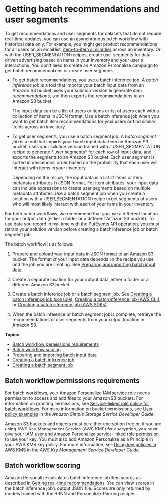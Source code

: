 # Getting batch recommendations and user segments<a name="recommendations-batch"></a>

 To get recommendations and user segments for datasets that do not require real\-time updates, you can use an asynchronous batch workflow with historical data only\. For example, you might get product recommendations for all users on an email list, [item\-to\-item similarities](native-recipe-sims.md) across an inventory\. Or with the USER\_SEGMENTATION recipes, create user segments for data\-driven advertising based on items in your inventory and your user's interactions\. You don't need to create an Amazon Personalize campaign to get batch recommendations or create user segments\. 
+  To get batch recommendations, you use a batch inference job\. A *batch inference job* is a tool that imports your batch input data from an Amazon S3 bucket, uses your solution version to generate *item recommendations*, and then exports the recommendations to an Amazon S3 bucket\. 

   The input data can be a list of users or items or list of users each with a collection of items in JSON format\. Use a batch inference job when you want to get batch item recommendations for your users or find similar items across an inventory\. 
+  To get user segments, you use a batch segment job\. A *batch segment job* is a tool that imports your batch input data from an Amazon S3 bucket, uses your solution version trained with a USER\_SEGMENTATION recipe to generate * user segments* for each row of input data, and exports the segments to an Amazon S3 bucket\. Each user segment is sorted in descending order based on the probability that each user will interact with items in your inventory\. 

   Depending on the recipe, the input data is a list of items or item metadata attributes in JSON format\. For item attributes, your input data can include expressions to create user segments based on multiple metadata attributes\. Use a batch segment job when you create a solution with a USER\_SEGMENTATION recipe to get segments of users who will most likely interact with each of your items in your inventory\. 

 For both batch workflows, we recommend that you use a different location for your output data \(either a folder or a different Amazon S3 bucket\)\. To use data you record in real time with the PutEvents API operation, you must retrain your solution version before creating a batch inference job or batch segment job\. 

The batch workflow is as follows:

1.  Prepare and upload your input data in JSON format to an Amazon S3 bucket\. The format of your input data depends on the recipe you use and the job you are creating\. See [Preparing and importing batch input data](batch-data-upload.md)\. 

1.  Create a separate location for your output data, either a folder or a different Amazon S3 bucket\. 

1.  Create a batch inference job or a batch segment job\. See [Creating a batch inference job \(console\)](creating-batch-inference-job.md#batch-console), [Creating a batch inference job \(AWS CLI\)](creating-batch-inference-job.md#batch-cli), or [Creating a batch inference job \(AWS SDKs\)](creating-batch-inference-job.md#batch-sdk)\. 

1.  When the batch inference or batch segment job is complete, retrieve the recommendations or user segments from your output location in Amazon S3\. 

**Topics**
+ [Batch workflow permissions requirements](#batch-permissions-req)
+ [Batch workflow scoring](#batch-scoring)
+ [Preparing and importing batch input data](batch-data-upload.md)
+ [Creating a batch inference job](creating-batch-inference-job.md)
+ [Creating a batch segment job](creating-batch-seg-job.md)

## Batch workflow permissions requirements<a name="batch-permissions-req"></a>

 For batch workflows, your Amazon Personalize IAM service role needs permission to access and add files to your Amazon S3 buckets\. For information on granting permissions, see [Service\-linked role policy for batch workflows](granting-personalize-s3-access.md#role-policy-for-batch-workflows)\. For more information on bucket permissions, see [User policy examples](https://docs.aws.amazon.com/AmazonS3/latest/dev/example-policies-s3.html) in the *Amazon Simple Storage Service Developer Guide*\. 

 Amazon S3 buckets and objects must be either encryption free or, if you are using AWS Key Management Service \(AWS KMS\) for encryption, you must give your IAM user and Amazon Personalize service\-linked role permission to use your key\. You must also add Amazon Personalize as a Principle in your AWS KMS key policy\. For more information, see [Using key policies in AWS KMS](https://docs.aws.amazon.com/kms/latest/developerguide/key-policies.html) in the *AWS Key Management Service Developer Guide*\.

## Batch workflow scoring<a name="batch-scoring"></a>

Amazon Personalize calculates batch inference job Item scores as described in [Getting real\-time recommendations](getting-real-time-recommendations.md)\. You can view scores in the batch inference job's output JSON file\. Scores are only returned by models trained with the HRNN and Personalize\-Ranking recipes\.